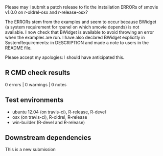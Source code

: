 Please may I submit a patch release to fix the installation ERRORs of smovie v1.0.0 on r-oldrel-osx and r-release-osx?

The ERRORs stem from the examples and seem to occur because BWidget (a system requirement for rpanel on which smovie depends) is not available.  I now check that BWidget is available to avoid throwing an error when the examples are run.  I have also declared BWidget explicitly in SystemRequirements: in DESCRIPTION and made a note to users in the README file.

Please accept my apologies: I should have anticipated this.

## R CMD check results

0 errors | 0 warnings | 0 notes

## Test environments

- ubuntu 12.04 (on travis-ci), R-release, R-devel    
- osx (on travis-ci), R-oldrel, R-release            
- win-builder (R-devel and R-release)

## Downstream dependencies

This is a new submission
